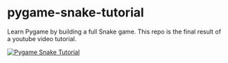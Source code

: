 # pygame-snake-tutorial
Learn Pygame by building a full Snake game. This repo is the final result of a youtube video tutorial.

[![Pygame Snake Tutorial](http://img.youtube.com/vi/-omGKGORnGw/0.jpg)](https://youtu.be/-omGKGORnGw)
